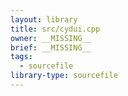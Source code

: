 ```yaml
---
layout: library
title: src/cydui.cpp
owner: __MISSING__
brief: __MISSING__
tags:
  - sourcefile
library-type: sourcefile
---
```

